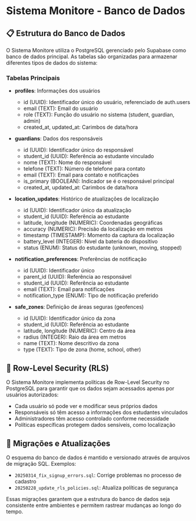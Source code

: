 
# Sistema Monitore - Banco de Dados

## 📋 Estrutura do Banco de Dados

O Sistema Monitore utiliza o PostgreSQL gerenciado pelo Supabase como banco de dados principal. As tabelas são organizadas para armazenar diferentes tipos de dados do sistema:

### Tabelas Principais

- **profiles**: Informações dos usuários
  - id (UUID): Identificador único do usuário, referenciado de auth.users
  - email (TEXT): Email do usuário
  - role (TEXT): Função do usuário no sistema (student, guardian, admin)
  - created_at, updated_at: Carimbos de data/hora

- **guardians**: Dados dos responsáveis
  - id (UUID): Identificador único do responsável
  - student_id (UUID): Referência ao estudante vinculado
  - nome (TEXT): Nome do responsável
  - telefone (TEXT): Número de telefone para contato
  - email (TEXT): Email para contato e notificações
  - is_primary (BOOLEAN): Indicador se é o responsável principal
  - created_at, updated_at: Carimbos de data/hora

- **location_updates**: Histórico de atualizações de localização
  - id (UUID): Identificador único da atualização
  - student_id (UUID): Referência ao estudante
  - latitude, longitude (NUMERIC): Coordenadas geográficas
  - accuracy (NUMERIC): Precisão da localização em metros
  - timestamp (TIMESTAMP): Momento da captura da localização
  - battery_level (INTEGER): Nível da bateria do dispositivo
  - status (ENUM): Status do estudante (unknown, moving, stopped)

- **notification_preferences**: Preferências de notificação
  - id (UUID): Identificador único
  - parent_id (UUID): Referência ao responsável
  - student_id (UUID): Referência ao estudante
  - email (TEXT): Email para notificações
  - notification_type (ENUM): Tipo de notificação preferido

- **safe_zones**: Definição de áreas seguras (geofences)
  - id (UUID): Identificador único da zona
  - student_id (UUID): Referência ao estudante
  - latitude, longitude (NUMERIC): Centro da área
  - radius (INTEGER): Raio da área em metros
  - name (TEXT): Nome descritivo da zona
  - type (TEXT): Tipo de zona (home, school, other)

## 🔐 Row-Level Security (RLS)

O Sistema Monitore implementa políticas de Row-Level Security no PostgreSQL para garantir que os dados sejam acessados apenas por usuários autorizados:

- Cada usuário só pode ver e modificar seus próprios dados
- Responsáveis só têm acesso a informações dos estudantes vinculados
- Administradores têm acesso controlado conforme necessidade
- Políticas específicas protegem dados sensíveis, como localização

## 🔄 Migrações e Atualizações

O esquema do banco de dados é mantido e versionado através de arquivos de migração SQL. Exemplos:

- `20250314_fix_signup_errors.sql`: Corrige problemas no processo de cadastro
- `20250228_update_rls_policies.sql`: Atualiza políticas de segurança

Essas migrações garantem que a estrutura do banco de dados seja consistente entre ambientes e permitem rastrear mudanças ao longo do tempo.
